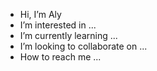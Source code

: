 -  Hi, I’m Aly
-  I’m interested in ...
-  I’m currently learning ...
-  I’m looking to collaborate on ...
-  How to reach me ...

<!---
Aly is a ✨ special ✨ repository because its `README.md` (this file) appears on your GitHub profile.
You can click the Preview link to take a look at your changes.
--->
